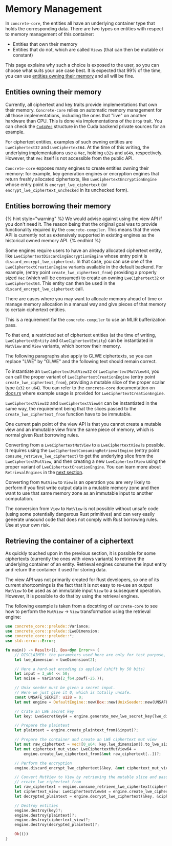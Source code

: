# Memory Management

In `concrete-core`, the entities all have an underlying container type that holds the corresponding data. There are two types on entities with respect to memory management of this container:

* Entities that own their memory
* Entities that do not, which are called `Views` (that can then be mutable or constant)

This page explains why such a choice is exposed to the user, so you can choose what suits your use case best. It is expected that 99% of the time, you can use [entities owning their memory](memory\_management.md#entities-owning-their-memory) and all will be fine.

## Entities owning their memory

Currently, all ciphertext and key traits provide implementations that own their memory. `Concrete-core` relies on automatic memory management for all those implementations, including the ones that "live" on another hardware than CPU. This is done via implementations of the `Drop` trait. You can check the [`CudaVec`](concrete-core/src/backends/cuda/private/vec.rs) structure in the Cuda backend private sources for an example.

For ciphertext entities, examples of such owning entities are `LweCiphertext32` and `LweCiphertext64`. At the time of this writing, the underlying implementations use a `Vec`, holding `u32`s and `u64`s, respectively. However, that `Vec` itself is not accessible from the public API.

`Concrete-core` exposes many engines to create entities owning their memory: for example, key generation engines or encryption engines that return freshly allocated ciphertexts, like `LweCiphertextEncryptionEngine` whose entry point is `encrypt_lwe_ciphertext` (or `encrypt_lwe_ciphertext_unchecked` in its unchecked form).

## Entities borrowing their memory

{% hint style="warning" %}
We would advise against using the view API if you don't need it. The reason being that the original goal was to provide functionality required by the `concrete-compiler`. This means that the view API is currently not as extensively supported in existing engines as the historical owned memory API.
{% endhint %}

Some engines require users to have an already allocated ciphertext entity, like `LweCiphertextDiscardingEncryptionEngine` whose entry point is `discard_encrypt_lwe_ciphertext`. In that case, you can use one of the `LweCiphertextCreationEngine` variants available in the default backend. For example, (entry point `create_lwe_ciphertext_from`) providing a properly sized `Vec` (which will be consumed) to create an owning `LweCiphertext32` or `LweCiphertext64`. This entity can then be used in the `discard_encrypt_lwe_ciphertext` call.

There are cases where you may want to allocate memory ahead of time or manage memory allocation in a manual way and give pieces of that memory to certain ciphertext entities.

This is a requirement for the `concrete-compiler` to use an MLIR bufferization pass.

To that end, a restricted set of ciphertext entities (at the time of writing, `LweCiphertextEntity` and `GlweCiphertextEntity`) can be instantiated in `MutView` and `View` variants, which borrow their memory.

The following paragraphs also apply to GLWE ciphertexts, so you can replace "LWE" by "GLWE" and the following text should remain correct.

To instantiate an `LweCiphertextMutView32` or `LweCiphertextMutView64`, you can call the proper variant of `LweCiphertextCreationEngine` (entry point `create_lwe_ciphertext_from`), providing a mutable slice of the proper scalar type (`u32` or `u64`). You can refer to the `concrete-core` documentation on [docs.rs](https://docs.rs) where example usage is provided for `LweCiphertextCreationEngine`.

`LweCiphertextView32` and `LweCiphertextView64` can be instantiated in the same way, the requirement being that the slices passed to the `create_lwe_ciphertext_from` function have to be immutable.

One current pain point of the view API is that you cannot create a mutable view and an immutable view from the same piece of memory, which is normal given Rust borrowing rules.

Converting from a `LweCiphertextMutView` to a `LweCiphertextView` is possible. It requires using the `LweCiphertextConsumingRetrievalEngine` (entry point `consume_retrieve_lwe_ciphertext`) to get the underlying slice from the `LweCiphertextMutView`, and then creating a new `LweCiphertextView` using the proper variant of `LweCiphertextCreationEngine`. You can learn more about `RetrievalEngines` in the [next section](memory\_management.md#retrieving-the-container-of-a-ciphertext).

Converting from `MutView` to `View` is an operation you are very likely to perform if you first write output data in a mutable memory zone and then want to use that same memory zone as an immutable input to another computation.

The conversion from `View` to `MutView` is not possible without unsafe code (using some potentially dangerous Rust primitives) and can very easily generate unsound code that does not comply with Rust borrowing rules. Use at your own risk.

## Retrieving the container of a ciphertext

As quickly touched upon in the previous section, it is possible for some ciphertexts (currently the ones with views variants) to retrieve the underlying container of an entity. Retrieval engines consume the input entity and return the container it used for storing data.

The view API was not primarily created for Rust developers, so one of its current shortcomings is the fact that it is not easy to re-use an output `MutView` to be used as an immutable input `View` to a subsequent operation. However, It is possible to do that by using the retrieval engines.

The following example is taken from a docstring of `concrete-core` to see how to perform the `MutView` -> `View` transformation using the retrieval engine:

```rust
use concrete_core::prelude::Variance;
use concrete_core::prelude::LweDimension;
use concrete_core::prelude::*;
use std::error::Error;

fn main() -> Result<(), Box<dyn Error>> {
    // DISCLAIMER: the parameters used here are only for test purpose, and are not secure.
    let lwe_dimension = LweDimension(2);

    // Here a hard-set encoding is applied (shift by 50 bits)
    let input = 3_u64 << 50;
    let noise = Variance(2_f64.powf(-25.));

    // Unix seeder must be given a secret input.
    // Here we just give it 0, which is totally unsafe.
    const UNSAFE_SECRET: u128 = 0;
    let mut engine = DefaultEngine::new(Box::new(UnixSeeder::new(UNSAFE_SECRET)))?;

    // Crate an LWE secret key
    let key: LweSecretKey64 = engine.generate_new_lwe_secret_key(lwe_dimension)?;

    // Prepare the plaintext
    let plaintext = engine.create_plaintext_from(&input)?;

    // Prepare the container and create an LWE ciphertext mut view
    let mut raw_ciphertext = vec![0_u64; key.lwe_dimension().to_lwe_size().0];
    let mut ciphertext_mut_view: LweCiphertextMutView64 =
        engine.create_lwe_ciphertext_from(&mut raw_ciphertext[..])?;

    // Perform the encryption
    engine.discard_encrypt_lwe_ciphertext(&key, &mut ciphertext_mut_view, &plaintext, noise)?;

    // Convert MutView to View by retrieving the mutable slice and passing it as immutable to
    // create_lwe_ciphertext_from
    let raw_ciphertext = engine.consume_retrieve_lwe_ciphertext(ciphertext_mut_view)?;
    let ciphertext_view: LweCiphertextView64 = engine.create_lwe_ciphertext_from(&raw_ciphertext[..])?;
    let decrypted_plaintext = engine.decrypt_lwe_ciphertext(&key, &ciphertext_view)?;

    // Destroy entities
    engine.destroy(key)?;
    engine.destroy(plaintext)?;
    engine.destroy(ciphertext_view)?;
    engine.destroy(decrypted_plaintext)?;

    Ok(())
}
```
